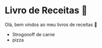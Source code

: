 # Livro de Receitas :book:

Olá, bem vindos ao meu livros de receitas :shallow_pan_of_food:

- Strogonoff de carne
- pizza


